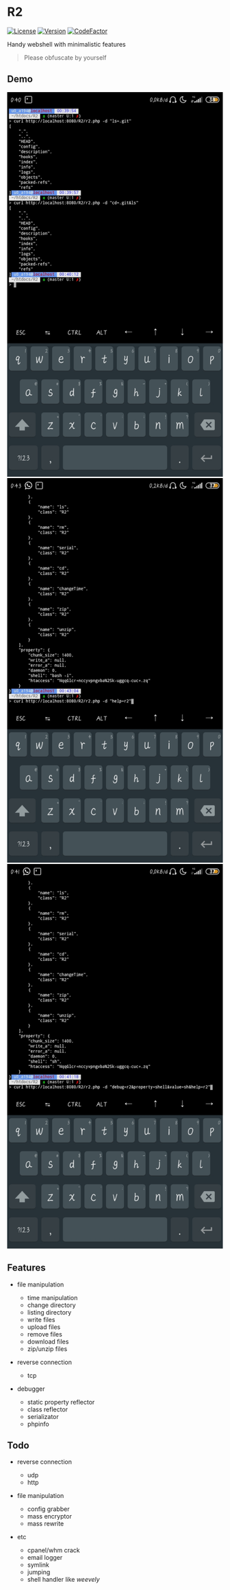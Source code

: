 # R2
[![License](https://img.shields.io/badge/license-MIT-green.svg)](LICENSE)
[![Version](https://img.shields.io/badge/version-0.1-blue.svg)]()
[![CodeFactor](https://www.codefactor.io/repository/github/cvar1984/r2/badge)](https://www.codefactor.io/repository/github/cvar1984/r2)

Handy webshell with minimalistic features

> Please obfuscate by yourself
## Demo
![cd-ls](assets/images/cd-ls.jpg)
![help](assets/images/help.jpg)
![debug](assets/images/debug.jpg)

## Features
* file manipulation
  * time manipulation
  * change directory
  * listing directory
  * write files
  * upload files
  * remove files
  * download files
  * zip/unzip files
* reverse connection
  * tcp

* debugger
  * static property reflector
  * class reflector
  * serializator
  * phpinfo

## Todo
* reverse connection
  * udp
  * http

* file manipulation
  * config grabber
  * mass encryptor
  * mass rewrite

* etc
  * cpanel/whm crack
  * email logger
  * symlink
  * jumping
  * shell handler like *weevely*
